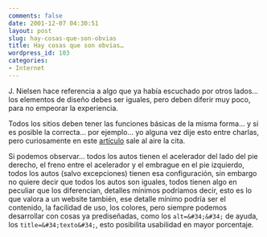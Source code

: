 ```yaml
---
comments: false
date: 2001-12-07 04:30:51
layout: post
slug: hay-cosas-que-son-obvias
title: Hay cosas que son obvias…
wordpress_id: 103
categories:
- Internet
---
```


J. Nielsen hace referencia a algo que ya había escuchado por otros lados… los elementos de diseño debes ser iguales, pero deben diferir muy poco, para no empeorar la experiencia.  

  

Todos los sitios deben tener las funciones básicas de la misma forma… y si es posible la correcta… por ejemplo… yo alguna vez dije esto entre charlas, pero curiosamente en este [artículo](http://www.cio.com/archive/120101/online_content.html) sale al aire la cita.  

  

Si podemos observar… todos los autos tienen el acelerador del lado del pie derecho, el freno entre el acelerador y el embrague en el pie izquierdo, todos los autos (salvo excepciones) tienen esa configuración, sin embargo no quiere decir que todos los autos son iguales, todos tienen algo en peculiar que los diferencian, detalles mínimos podríamos decir, esto es lo que valora a un website también, ese detalle mínimo podría ser el contenido, la facilidad de uso, los colores, pero siempre podemos desarrollar con cosas ya prediseñadas, como los `alt=&#34;&#34;` de ayuda, los `title=&#34;texto&#34;`, esto posibilita usabilidad en mayor porcentaje.




 

